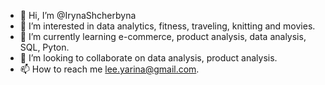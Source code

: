 - 👋 Hi, I’m @IrynaShcherbyna
- 👀 I’m interested in data analytics, fitness, traveling, knitting and movies.
- 🌱 I’m currently learning e-commerce, product analysis, data analysis, SQL, Pyton.
- 💞️ I’m looking to collaborate on data analysis, product analysis.
- 📫 How to reach me lee.yarina@gmail.com.

<!---
IrynaShcherbyna/IrynaShcherbyna is a ✨ special ✨ repository because its `README.md` (this file) appears on your GitHub profile.
You can click the Preview link to take a look at your changes.
--->
